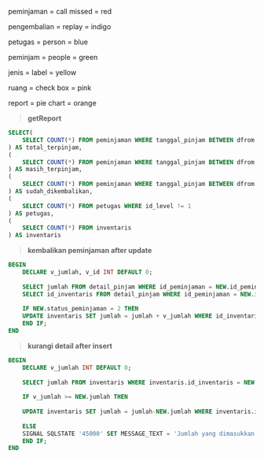 peminjaman = call missed = red

pengembalian = replay = indigo

petugas = person = blue

peminjam = people = green

jenis = label = yellow

ruang = check box = pink

report = pie chart = orange

>**getReport**
```sql
SELECT(
	SELECT COUNT(*) FROM peminjaman WHERE tanggal_pinjam BETWEEN dfrom AND dto
) AS total_terpinjam,
(
 	SELECT COUNT(*) FROM peminjaman WHERE tanggal_pinjam BETWEEN dfrom AND dto AND status_peminjaman = 1   
) AS masih_terpinjam,
(
 	SELECT COUNT(*) FROM peminjaman WHERE tanggal_pinjam BETWEEN dfrom AND dto AND status_peminjaman = 2   
) AS sudah_dikembalikan,
(
 	SELECT COUNT(*) FROM petugas WHERE id_level != 1
) AS petugas,
(
 	SELECT COUNT(*) FROM inventaris
) AS inventaris
```

>**kembalikan peminjaman after update**
```sql
BEGIN
	DECLARE v_jumlah, v_id INT DEFAULT 0;
    
    SELECT jumlah FROM detail_pinjam WHERE id_peminjaman = NEW.id_peminjaman INTO v_jumlah;
    SELECT id_inventaris FROM detail_pinjam WHERE id_peminjaman = NEW.id_peminjaman INTO v_id;
    
    IF NEW.status_peminjaman = 2 THEN
    UPDATE inventaris SET jumlah = jumlah + v_jumlah WHERE id_inventaris = v_id;
    END IF;
END
```

>**kurangi detail after insert**
```sql
BEGIN
	DECLARE v_jumlah INT DEFAULT 0;
    
    SELECT jumlah FROM inventaris WHERE inventaris.id_inventaris = NEW.id_inventaris INTO v_jumlah;
    
    IF v_jumlah >= NEW.jumlah THEN
    
    UPDATE inventaris SET jumlah = jumlah-NEW.jumlah WHERE inventaris.id_inventaris = NEW.id_inventaris;
    
    ELSE
    SIGNAL SQLSTATE '45000' SET MESSAGE_TEXT = 'Jumlah yang dimasukkan melebihi stok yang tersedia';
    END IF;
END
```
